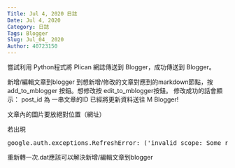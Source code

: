 ```yaml
---
Title: Jul 4, 2020 日誌
Date: Jul 4, 2020
Category: 日誌
Tags: Blogger
Slug: Jul_04_ 2020
Author: 40723150
---
```

嘗試利用 Python程式將 Plican 網誌傳送到 Blogger，成功傳送到 Blogger。
<!-- PELICAN_END_SUMMARY -->
新增/編輯文章到blogger
到想新增/修改的文章對應到的markdown節點，按 add_to_mblogger 按鈕。想修改按 edit_to_mblogger按鈕。
修改成功的話會顯示：
post_id 為 一串文章的ID
已經將更新資料送往 M Blogger!
    
文章內的圖片要放絕對位置（網址）

若出現
<pre class="brush: jscript">
google.auth.exceptions.RefreshError: ('invalid_scope: Some requested scopes were invalid. {invalid=[a, b, c, e, g, h, i, l, m, ., /, o, p, r, s, t, u, w, :]}', '{\n  "error": "invalid_scope",\n  "error_description": "Some requested scopes were invalid. {invalid\\u003d[a, b, c, e, g, h, i, l, m, ., /, o, p, r, s, t, u, w, :]}",\n  "error_uri": "http://code.google.com/apis/accounts/docs/OAuth2.html"\n}')
</pre>

重新轉一次.dat應該可以解決新增/編輯文章到blogger

